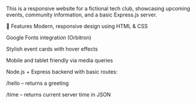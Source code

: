 This is a responsive website for a fictional tech club, showcasing upcoming events, community information, and a basic Express.js server.

🚀 Features
Modern, responsive design using HTML & CSS

Google Fonts integration (Orbitron)

Stylish event cards with hover effects

Mobile and tablet friendly via media queries

Node.js + Express backend with basic routes:

/hello – returns a greeting

/time – returns current server time in JSON
